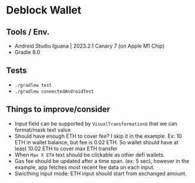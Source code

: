 # Deblock Wallet

## Tools / Env.

- Android Studio Iguana | 2023.2.1 Canary 7 (on Apple M1 Chip)
- Gradle 8.0

## Tests

- `./gradlew test`
- `./gradlew connectedAndroidTest`

## Things to improve/consider 

- Input field can be supported by `VisualTransformation`s that we can format/mask text value
- Should have enough ETH to cover fee? I skip it in the example. Ex: 10 ETH in wallet balance, but fee is 0.02 ETH. So wallet should have at least 10.02 ETH to cover max ETH transfer
- When `Max X ETH` text should be clickable as other defi wallets.
- Gas fee should be updated after a time span. (ex: 5 sec), however in the example, app fetches most recent fee data on each input.
- Swicthing input mode: ETH input should start from exchanged amount.
